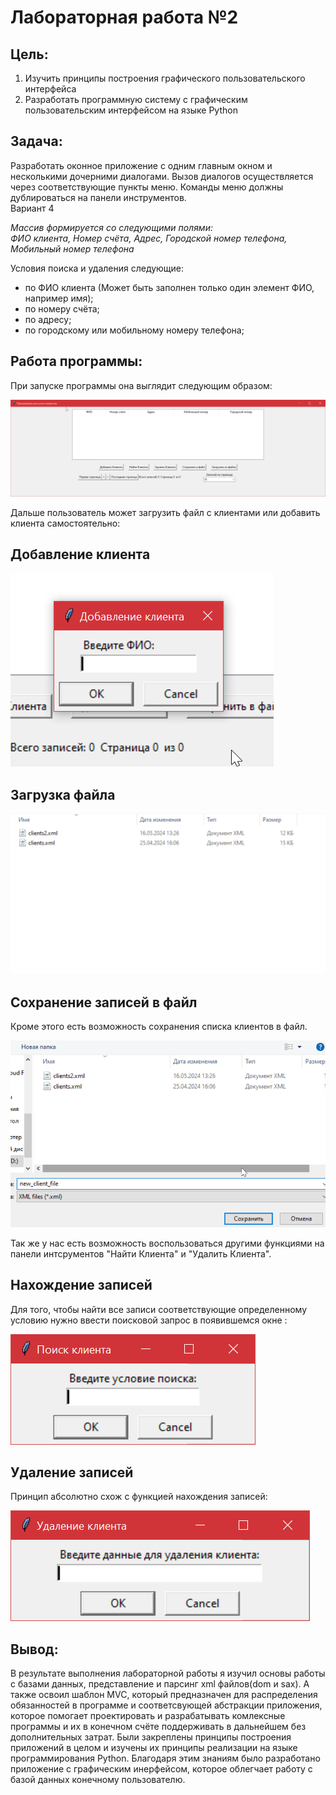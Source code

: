 # Лабораторная работа №2

## Цель: 
1. Изучить принципы построения графического пользовательского интерфейса
2. Разработать программную систему с графическим пользовательским интерфейсом на языке Python

## Задача:
Разработать оконное приложение с одним главным окном и несколькими дочерними диалогами. Вызов диалогов осуществляется через соответствующие пункты меню. Команды меню должны дублироваться на панели инструментов. <br>
Вариант 4

<em>
Массив формируется со следующими полями:<br>
ФИО клиента, Номер счёта, Адрес, Городской номер телефона, Мобильный номер телефона
</em>

Условия поиска и удаления следующие:
* по ФИО клиента (Может быть заполнен только один элемент ФИО, например имя);
* по номеру счёта;
* по адресу;
* по городскому или мобильному номеру телефона;

## Работа программы:
При запуске программы она выглядит следующим образом:

![image](https://github.com/MoonF1re/ppois-2-2024/blob/new_branch/Lab_2/img/01.png)


Дальше пользователь может загрузить файл с клиентами или добавить клиента самостоятельно:

## Добавление клиента
![image](https://github.com/MoonF1re/ppois-2-2024/blob/new_branch/Lab_2/img/02.png)

## Загрузка файла
![image](https://github.com/MoonF1re/ppois-2-2024/blob/new_branch/Lab_2/img/03.png)

## Сохранение записей в файл
Кроме этого есть возможность сохранения списка клиентов в файл.

![image](https://github.com/MoonF1re/ppois-2-2024/blob/new_branch/Lab_2/img/04.png)

Так же у нас есть возможность воспользоваться другими функциями на панели интсрументов "Найти Клиента" и "Удалить Клиента".

## Нахождение записей

Для того, чтобы найти все записи соответствующие определенному условию нужно ввести поисковой запрос в появившемся окне :

![image](https://github.com/MoonF1re/ppois-2-2024/blob/new_branch/Lab_2/img/05.png)

## Удаление записей

Принцип абсолютно схож с функцией нахождения записей:

![image](https://github.com/MoonF1re/ppois-2-2024/blob/new_branch/Lab_2/img/06.png)

## Вывод:
В результате выполнения лабораторной работы я изучил основы работы с базами данных, представление и парсинг xml файлов(dom и sax). А также освоил шаблон MVC, который предназначен для распределения обязанностей в программе и соответсвующей абстракции приложения, которое помогает проектировать и разрабатывать комлексные программы и их в конечном счёте поддерживать в дальнейшем без дополнительных затрат. Были закреплены принципы построения приложений в целом и изучены их принципы реализации на языке программирования Python. Благодаря этим знаниям было разработано приложение с графическим инерфейсом, которое облегчает работу с базой данных конечному пользователю.
